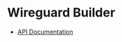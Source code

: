 # Wireguard Builder

* [API Documentation](https://mkapra.github.io/wireguard-builder-rs/wireguard_builder_rs/)
